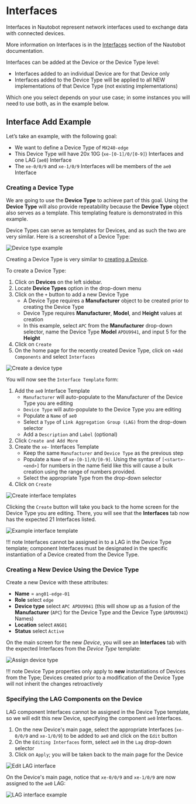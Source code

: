 # Interfaces

Interfaces in Nautobot represent network interfaces used to exchange data with connected devices.

More information on Interfaces is in the [Interfaces](../../core-data-model/dcim/interface.md) section of the Nautobot documentation.

Interfaces can be added at the Device or the Device Type level:

* Interfaces added to an individual Device are for that Device only
* Interfaces added to the Device Type will be applied to all NEW implementations of that Device Type (not existing implementations)

Which one you select depends on your use case; in some instances you will need to use both, as in the example below.

## Interface Add Example

Let’s take an example, with the following goal:

* We want to define a Device Type of `MX240-edge`
* This Device Type will have 20x 10G (`xe-[0-1]/0/[0-9]`) Interfaces and one LAG (`ae0`) Interface
* The `xe-0/0/9` and `xe-1/0/9` Interfaces will be members of the `ae0` Interface

### Creating a Device Type

We are going to use the **Device Type** to achieve part of this goal. Using the **Device Type** will also provide repeatability
because the **Device Type** object also serves as a template. This templating feature is demonstrated in this example.

Device Types can serve as templates for Devices, and as such the two are very similar. Here is a screenshot of a Device Type:

![Device type example](../images/getting-started-nautobot-ui/21-device-type.png)

Creating a Device Type is very similar to [creating a Device](creating-devices.md).

To create a Device Type:

1. Click on **Devices** on the left sidebar.
2. Locate **Device Types** option in the drop-down menu
3. Click on the `+` button to add a new Device Type
    * A Device Type requires a **Manufacturer** object to be created prior to creating the Device Type
    * Device Type requires **Manufacturer**, **Model**, and **Height** values at creation
    * In this example, select `APC` from the **Manufacturer** drop-down selector, name the Device Type **Model** `APDU9941`, and input 5 for the **Height**
4. Click on `Create`
5. On the home page for the recently created Device Type, click on `+Add Components` and select `Interfaces`

![Create a device type](../images/getting-started-nautobot-ui/15-create-device-type.png)

You will now see the `Interface Template` form:

1. Add the `ae0` Interface Template
    * `Manufacturer` will auto-populate to the Manufacturer of the Device Type you are editing
    * `Device Type` will auto-populate to the Device Type you are editing
    * Populate a `Name` of `ae0`
    * Select a `Type` of `Link Aggregation Group (LAG)` from the drop-down selector
    * Add a `Description` and `Label` (optional)
2. Click `Create and Add More`
3. Create the `xe-` Interfaces Template
    * Keep the same `Manufacturer` and `Device Type` as the previous step
    * Populate a `Name` of `xe-[0-1]/0/[0-9]`. Using the syntax of `[<start>-<end>]` for numbers in the name field like this will cause a bulk creation using the range of numbers provided.
    * Select the appropriate Type from the drop-down selector
4. Click on `Create`

![Create interface templates](../images/getting-started-nautobot-ui/16-interface-templates.png)

Clicking the `Create` button will take you back to the home screen for the Device Type you are editing. There, you will
see that the **Interfaces** tab now has the expected 21 Interfaces listed.

![Example interface template](../images/getting-started-nautobot-ui/17-templated-interfaces.png)

!!! note
    Interfaces cannot be assigned in to a LAG in the Device Type template; component
    Interfaces must be designated in the specific instantiation of a Device created from the Device Type.

### Creating a New Device Using the Device Type

Create a new Device with these attributes:

* **Name** = `ang01-edge-01`
* **Role** select `edge`
* **Device type** select `APC APDU9941` (this will show up as a fusion of the **Manufacturer** (`APC`) for the Device Type and the Device Type (`APDU9941`) Names)
* **Location** select `ANGO1`
* **Status** select `Active`

On the main screen for the new *Device*, you will see an **Interfaces** tab with the expected Interfaces from the *Device Type* template:

![Assign device type](../images/getting-started-nautobot-ui/18-assign-device-type.png)

!!! note
    Device Type properties only apply to **new** instantiations of Devices from the Type;
    Devices created prior to a modification of the Device Type will not inherit the changes retroactively

### Specifying the LAG Components on the Device

LAG component Interfaces cannot be assigned in the Device Type template, so we will
edit this new Device, specifying the component `ae0` Interfaces.

1. On the new Device's main page, select the appropriate Interfaces (`xe-0/0/9` and `xe-1/0/9`) to be added to `ae0` and click on the `Edit` button
2. On the `Editing Interfaces` form, select `ae0` in the `Lag` drop-down selector
3. Click on `Apply`; you will be taken back to the main page for the Device

![Edit LAG interface](../images/getting-started-nautobot-ui/19-edit-ints-for-lag.png)

On the Device's main page, notice that `xe-0/0/9` and `xe-1/0/9` are now assigned to the `ae0` LAG:

![LAG interface example](../images/getting-started-nautobot-ui/20-ints-int-lag.png)
